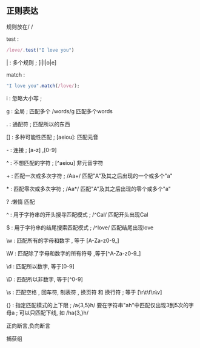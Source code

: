 ## 正则表达
规则放在/ /

test : 
```js
/love/.test("I love you") 
```

| : 多个规则 ;  [i|l|o|e] 

match : 
```js 
"I love you".match(/love/);
```

i : 忽略大小写 ;

g : 全局 ; 匹配多个 /words/g 匹配多个words 

. : 通配符 ; 匹配所以的东西

[] : 多种可能性匹配 ; [aeiou]: 匹配元音

\- : 连接 ; [a-z] ,[0-9]

^ : 不想匹配的字符 ; [^aeiou] 非元音字符

\+ : 匹配一次或多次字符 ; /Aa+/ 匹配"A"及其之后出现的一个或多个"a"

\* : 匹配零次或多次字符 ; /Aa*/ 匹配"A"及其之后出现的零个或多个"a"

? :懒惰 匹配


^ : 用于字符串的开头搜寻匹配模式 ; /^Cal/ 匹配开头出现Cal

$ : 用于字符串的结尾搜索匹配模式 ; /^love/ 匹配结尾出现love

\w : 匹配所有的字母和数字 , 等于 [A-Za-z0-9_]

\W : 匹配除了字母和数字的所有符号 ,等于[^A-Za-z0-9_]

\d : 匹配所以数字, 等于[0-9]

\D : 匹配所以非数字, 等于[^0-9]

\s : 匹配空格 , 回车符, 制表符 , 换页符 和 换行符 ; 等于 [\r\t\f\n\v]

{} : 指定匹配模式的上下限 ; /a{3,5}h/ 要在字符串"ah"中匹配仅出现3到5次的字母a ; 可以只匹配下线, 如 /ha{3,}h/


正向断言,负向断言

捕获组

